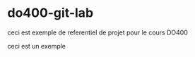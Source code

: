 # do400-git-lab

ceci est exemple de referentiel de projet pour le cours DO400

ceci est un exemple
